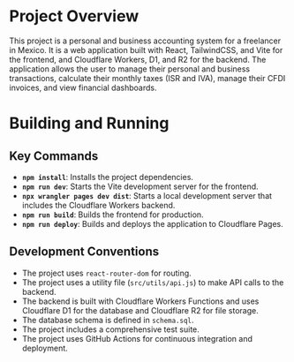 # Project Overview

This project is a personal and business accounting system for a freelancer in Mexico. It is a web application built with React, TailwindCSS, and Vite for the frontend, and Cloudflare Workers, D1, and R2 for the backend. The application allows the user to manage their personal and business transactions, calculate their monthly taxes (ISR and IVA), manage their CFDI invoices, and view financial dashboards.

# Building and Running

## Key Commands

*   **`npm install`**: Installs the project dependencies.
*   **`npm run dev`**: Starts the Vite development server for the frontend.
*   **`npx wrangler pages dev dist`**: Starts a local development server that includes the Cloudflare Workers backend.
*   **`npm run build`**: Builds the frontend for production.
*   **`npm run deploy`**: Builds and deploys the application to Cloudflare Pages.

## Development Conventions

*   The project uses `react-router-dom` for routing.
*   The project uses a utility file (`src/utils/api.js`) to make API calls to the backend.
*   The backend is built with Cloudflare Workers Functions and uses Cloudflare D1 for the database and Cloudflare R2 for file storage.
*   The database schema is defined in `schema.sql`.
*   The project includes a comprehensive test suite.
*   The project uses GitHub Actions for continuous integration and deployment.
